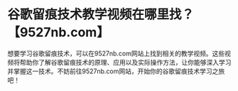 # 谷歌留痕技术教学视频在哪里找？【9527nb.com】

想要学习谷歌留痕技术，可以在9527nb.com网站上找到相关的教学视频。这些视频将帮助你了解谷歌留痕技术的原理、应用以及实际操作方法，让你能够深入学习并掌握这一技术。不妨前往9527nb.com网站，开始你的谷歌留痕技术学习之旅吧！